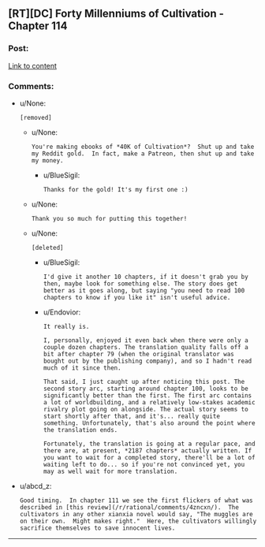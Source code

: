 ## [RT][DC] Forty Millenniums of Cultivation - Chapter 114

### Post:

[Link to content](https://www.webnovel.com/book/6838665402001705/20119337905999406)

### Comments:

- u/None:
  ```
  [removed]
  ```

  - u/None:
    ```
    You're making ebooks of *40K of Cultivation*?  Shut up and take my Reddit gold.  In fact, make a Patreon, then shut up and take my money.
    ```

    - u/BlueSigil:
      ```
      Thanks for the gold! It's my first one :)
      ```

  - u/None:
    ```
    Thank you so much for putting this together!
    ```

  - u/None:
    ```
    [deleted]
    ```

    - u/BlueSigil:
      ```
      I'd give it another 10 chapters, if it doesn't grab you by then, maybe look for something else. The story does get better as it goes along, but saying "you need to read 100 chapters to know if you like it" isn't useful advice.
      ```

    - u/Endovior:
      ```
      It really is.

      I, personally, enjoyed it even back when there were only a couple dozen chapters. The translation quality falls off a bit after chapter 79 (when the original translator was bought out by the publishing company), and so I hadn't read much of it since then.

      That said, I just caught up after noticing this post. The second story arc, starting around chapter 100, looks to be significantly better than the first. The first arc contains a lot of worldbuilding, and a relatively low-stakes academic rivalry plot going on alongside. The actual story seems to start shortly after that, and it's... really quite something. Unfortunately, that's also around the point where the translation ends.

      Fortunately, the translation is going at a regular pace, and there are, at present, *2187 chapters* actually written. If you want to wait for a completed story, there'll be a lot of waiting left to do... so if you're not convinced yet, you may as well wait for more translation.
      ```

- u/abcd_z:
  ```
  Good timing.  In chapter 111 we see the first flickers of what was described in [this review](/r/rational/comments/4zncxn/).  The cultivators in any other xianxia novel would say, "The muggles are on their own.  Might makes right."  Here, the cultivators willingly sacrifice themselves to save innocent lives.
  ```

---

